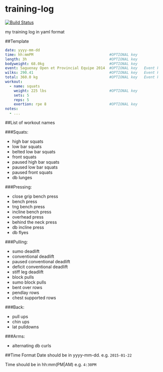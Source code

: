 training-log
============
[![Build Status](https://travis-ci.org/jonfk/training-log.svg)](https://travis-ci.org/jonfk/training-log)

my training log in yaml format

##Template
```yaml
date: yyyy-mm-dd
time: hh:mmPM                                   #OPTIONAL key
length: 3h                                      #OPTIONAL key
bodyweight: 68.0kg                              #OPTIONAL key
event: Saguenay Open et Provincial Equipe 2014  #OPTIONAL key   Event key
wilks: 290.41                                   #OPTIONAL key   Event key
total: 360.0 kg                                 #OPTIONAL key   Event key
workout:
  - name: squats
    weight: 225 lbs                             #OPTIONAL key
    sets: 5
    reps: 5
    exertion: rpe 8                             #OPTIONAL key
notes:
  - ...
```

##List of workout names

###Squats:
- high bar squats
- low bar squats
- belted low bar squats
- front squats
- paused high bar squats
- paused low bar squats
- paused front squats
- db lunges

###Pressing:
- close grip bench press
- bench press
- tng bench press
- incline bench press
- overhead press
- behind the neck press
- db incline press
- db flyes

###Pulling:
- sumo deadlift
- conventional deadlift
- paused conventional deadlift
- deficit conventional deadlift
- stiff leg deadlift
- block pulls
- sumo block pulls
- bent over rows
- pendlay rows
- chest supported rows

###Back:
- pull ups
- chin ups
- lat pulldowns

###Arms:
- alternating db curls

##Time Format
Date should be in yyyy-mm-dd.
e.g. ```2015-01-22```

Time should be in hh:mm(PM|AM)
e.g. ```4:30PM```